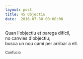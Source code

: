```yaml
---
layout: post
title: 45 Objectiu
date:  2016-07-30 00:00:00
---
```


Quan l'objectiu et parega difícil,<br />
no canvies d'objectiu;<br />
busca un nou camí per arribar a ell.<br />

<small>Confucio</small>
